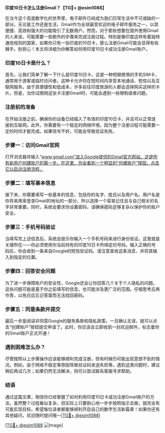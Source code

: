 **印度10日卡怎么注册Gmail？【TG💪+ @esim1088】**

在当今这个高度数字化的世界里，电子邮件已经成为我们日常生活中不可或缺的一部分。无论是工作还是生活，Gmail作为全球最受欢迎的电子邮件服务之一，以其便捷、高效和强大的功能吸引了无数用户。然而，对于那些想要在国外使用Gmail的人来说，可能需要一些额外的步骤来完成注册过程。特别是像印度这样有着独特通信规则的国家，如果你只有一张印度的10日卡，那么注册Gmail可能会显得有些棘手。别担心！本文将详细为你解答如何用印度10日卡成功注册Gmail账户。

### 印度10日卡是什么？

首先，让我们简单了解一下什么是印度10日卡。这是一种短期使用的手机SIM卡，通常用于游客或临时访问者。这种卡允许你在短时间内享受本地通话、短信以及互联网服务。由于其便捷性和低成本，许多前往印度旅游的人都会选择购买这样的卡片。但是，当你试图用这张卡注册Gmail时，可能会遇到一些限制或者问题。

### 注册前的准备

在开始注册之前，确保你的设备已经插入了有效的印度10日卡，并且可以正常连接到互联网。此外，你需要有一个稳定的网络环境，因为整个注册过程可能需要一定的时间才能完成。如果信号不好，可能会导致验证失败。

### 步骤一：访问Gmail官网

打开浏览器并输入“www.gmail.com”进入Google提供的Gmail官方网站。这是所有新用户创建账户的第一步。在这里，你会看到一个明显的“创建账户”按钮，点击它以启动注册流程。

### 步骤二：填写基本信息

接下来，你需要填写一些基本的信息，包括你的名字、姓氏以及用户名。用户名是你将来用来登录Gmail的地址的一部分，所以选择一个容易记住且与自己相关的名字非常重要。同时，系统会要求你设置密码，请确保密码足够复杂以保护你的账户安全。

### 步骤三：手机号码验证

当填写完上述信息后，系统会提示你输入一个手机号码来进行身份验证。这里就是关键所在——你必须使用你当前持有的印度10日卡所绑定的号码。输入正确的号码后，你会收到一条来自Google的短信验证码。请注意查收这条消息，并将其输入到指定的位置。

### 步骤四：回答安全问题

为了进一步保障账户的安全性，Google还会让你回答几个关于个人隐私的问题。这些问题可能是基于你之前填写的信息，也可能涉及更广泛的范围。仔细思考后再作答，以免日后忘记答案而无法找回密码。

### 步骤五：同意条款并提交

最后一步是阅读并同意Google的服务条款和隐私政策。一旦确认无误，就可以点击“创建账户”按钮提交申请了。此时，你应该会立即收到一封欢迎邮件，标志着你的Gmail账户正式开通！

### 遇到困难怎么办？

尽管按照以上步骤操作应该能够顺利完成注册，但有时候仍可能出现意想不到的情况。例如，由于网络不稳定等原因导致验证码发送失败等。遇到这类问题时，建议稍后再试几次；如果仍然无法解决，则可以尝试联系客服寻求帮助。

### 结语

通过这篇文章，相信你已经掌握了如何利用印度10日卡成功注册Gmail账户的方法。虽然整个过程看似复杂，但实际上只要耐心地一步步按照指示去做，就完全有可能实现目标。希望每位读者都能够顺利开启自己的数字生活新篇章！如果你还有其他疑问，欢迎随时提问哦～[[TG💪+ @esim1088](https://t.me/s/esim1088)]

[[TG💪+ @esim1088](https://t.me/s/esim1088) ![Image](https://i.postimg.cc/4NQfJmqS/Snipaste-2025-05-13-00-14-12.png)]